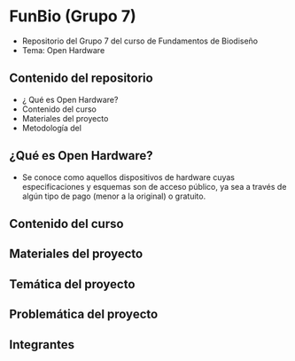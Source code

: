 # FunBio (Grupo 7)
- Repositorio del Grupo 7 del curso de Fundamentos de Biodiseño
- Tema: Open Hardware
## Contenido del repositorio 
- ¿ Qué es Open Hardware?
- Contenido del curso
- Materiales del proyecto
- Metodología del 
## ¿Qué es Open Hardware?
- Se conoce como aquellos dispositivos de hardware cuyas especificaciones y esquemas son de acceso público, ya sea a través de algún tipo de pago (menor a la original) o gratuito.

## Contenido del curso

## Materiales del proyecto

## Temática del proyecto

## Problemática del proyecto

## Integrantes
